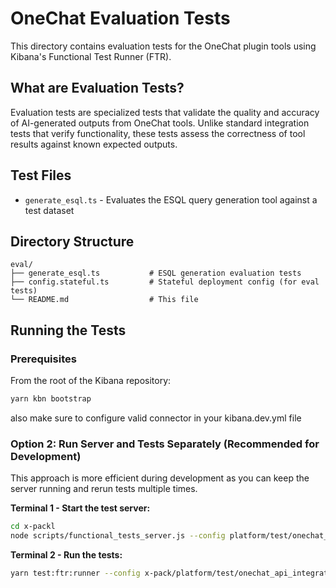 # OneChat Evaluation Tests

This directory contains evaluation tests for the OneChat plugin tools using Kibana's Functional Test Runner (FTR).

## What are Evaluation Tests?

Evaluation tests are specialized tests that validate the quality and accuracy of AI-generated outputs from OneChat tools. Unlike standard integration tests that verify functionality, these tests assess the correctness of tool results against known expected outputs.

## Test Files

- `generate_esql.ts` - Evaluates the ESQL query generation tool against a test dataset

## Directory Structure

```
eval/
├── generate_esql.ts           # ESQL generation evaluation tests
├── config.stateful.ts         # Stateful deployment config (for eval tests)
└── README.md                  # This file
```

## Running the Tests

### Prerequisites

From the root of the Kibana repository:

```bash
yarn kbn bootstrap
```

also make sure to configure valid connector in your kibana.dev.yml file

### Option 2: Run Server and Tests Separately (Recommended for Development)

This approach is more efficient during development as you can keep the server running and rerun tests multiple times.

**Terminal 1 - Start the test server:**

```bash
cd x-packl
node scripts/functional_tests_server.js --config platform/test/onechat_api_integration/eval/config.stateful.ts

```

**Terminal 2 - Run the tests:**

```bash
yarn test:ftr:runner --config x-pack/platform/test/onechat_api_integration/eval/config.stateful.ts

```
